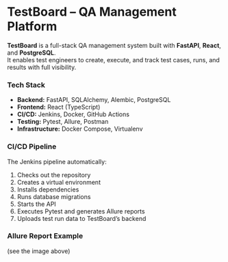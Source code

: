 #  TestBoard – QA Management Platform

**TestBoard** is a full-stack QA management system built with **FastAPI**, **React**, and **PostgreSQL**.  
It enables test engineers to create, execute, and track test cases, runs, and results with full visibility.

### Tech Stack
- **Backend:** FastAPI, SQLAlchemy, Alembic, PostgreSQL  
- **Frontend:** React (TypeScript)  
- **CI/CD:** Jenkins, Docker, GitHub Actions  
- **Testing:** Pytest, Allure, Postman  
- **Infrastructure:** Docker Compose, Virtualenv  

###  CI/CD Pipeline
The Jenkins pipeline automatically:
1. Checks out the repository
2. Creates a virtual environment
3. Installs dependencies
4. Runs database migrations
5. Starts the API
6. Executes Pytest and generates Allure reports
7. Uploads test run data to TestBoard’s backend

### Allure Report Example
(see the image above)
